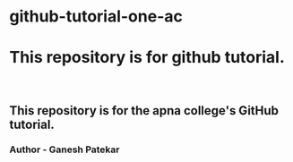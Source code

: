 # github-tutorial-one-ac
<h1>This repository is for github tutorial.</h1>
<br>
<h2>This repository is for the apna college's GitHub tutorial.</h2>
<h3>Author - Ganesh Patekar<h3>
